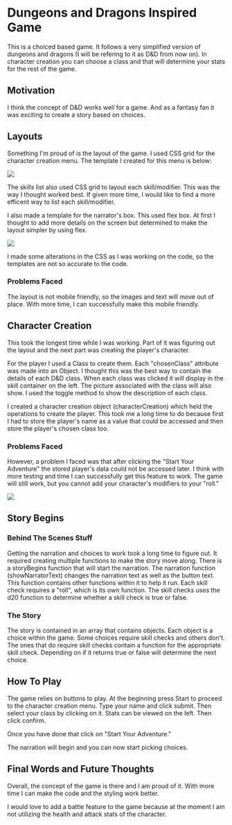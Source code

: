 # **Dungeons and Dragons Inspired Game**
This is a choiced based game. It follows a very simplified version of dungeons and dragons (I will be refering to it as D&D from now on). In character creation you can choose a class and that will determine your stats for the rest of the game. 

## **Motivation**
I think the concept of D&D works well for a game. And as a fantasy fan it was exciting to create a story based on choices. 

## **Layouts**
Something I'm proud of is the layout of the game. I used CSS grid for the character creation menu. The template I created for this menu is below:

![](https://file%2B.vscode-resource.vscode-cdn.net/c%3A/Users/chanb/Desktop/software_classwork/project-1-game/images/character-creation-template.png?version%3D1667883070490)

The skills list also used CSS grid to layout each skill/modifier. This was the way I thought worked best. If given more time, I would like to find a more efficent way to list each skill/modifier.

I also made a template for the narrator's box. This used flex box. At first I thought to add more details on the screen but determined to make the layout simpler by using flex. 

![](https://file%2B.vscode-resource.vscode-cdn.net/c%3A/Users/chanb/Desktop/software_classwork/project-1-game/images/narrator-tempalte.png?version%3D1667883318469)

I made some alterations in the CSS as I was working on the code, so the templates are not so accurate to the code. 

### Problems Faced
The layout is not mobile friendly, so the images and text will move out of place. With more time, I can successfully make this mobile friendly. 

## **Character Creation**
This took the longest time while I was working. Part of it was figuring out the layout and the next part was creating the player's character. 

For the player I used a Class to create them. Each "chosenClass" attribute was made into an Object. I thought this was the best way to contain the details of each D&D class. When each class was clicked it will display in the skill container on the left. The picture associated with the class will also show. I used the toggle method to show the description of each class. 

I created a character creation object (characterCreation) which held the operations to create the player. This took me a long time to do because first I had to store the player's name as a value that could be accessed and then store the player's chosen class too. 

### Problems Faced
However, a problem I faced was that after clicking the "Start Your Adventure" the stored player's data could not be accessed later. I think with more testing and time I can successfully get this feature to work. The game will still work, but you cannot add your character's modifiers to your "roll."

![](https://file%2B.vscode-resource.vscode-cdn.net/c%3A/Users/chanb/Desktop/software_classwork/project-1-game/images/Screenshot-showing-character-creation.jpg?version%3D1667884306924)

## **Story Begins**
### Behind The Scenes Stuff
Getting the narration and choices to work took a long time to figure out. It required creating multiple functions to make the story move along. There is a storyBegins function that will start the narration. The narration function (showNarratorText) changes the narration text as well as the button text. This function contains other functions within it to help it run. 
Each skill check requires a "roll", which is its own function. The skill checks uses the d20 function to determine whether a skill check is true or false. 

### The Story
The story is contained in an array that contains objects. Each object is a choice within the game. Some choices require skill checks and others don't. The ones that do require skill checks contain a function for the appropriate skill check. Depending on if it returns true or false will determine the next choice. 

## **How To Play**
The game relies on buttons to play. 
At the beginning press Start to proceed to the character creation menu. Type your name and click submit. Then select your class by clicking on it. Stats can be viewed on the left. Then click confirm. 

Once you have done that click on "Start Your Adventure."

The narration will begin and you can now start picking choices. 


## **Final Words and Future Thoughts**
Overall, the concept of the game is there and I am proud of it. With more time I can make the code and the styling work better. 

I would love to add a battle feature to the game because at the moment I am not utilizing the health and attack stats of the character.  